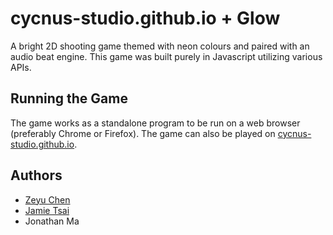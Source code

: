 # cycnus-studio.github.io + Glow

A bright 2D shooting game themed with neon colours and paired with an audio beat engine. This game was built purely in Javascript utilizing various APIs.

## Running the Game
The game works as a standalone program to be run on a web browser (preferably Chrome or Firefox). The game can also be played on [cycnus-studio.github.io](https://cycnus-studio.github.io).

## Authors
- [Zeyu Chen](https://github.com/zecookiez)
- [Jamie Tsai](https://github.com/JamieTsai1024)
- Jonathan Ma
